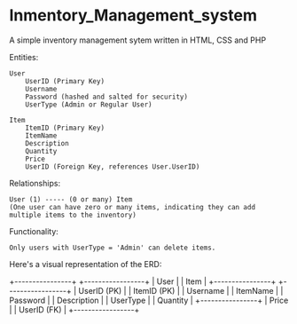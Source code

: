 # Inmentory_Management_system
A simple inventory management sytem written in HTML, CSS and PHP


Entities:

    User
        UserID (Primary Key)
        Username
        Password (hashed and salted for security)
        UserType (Admin or Regular User)

    Item
        ItemID (Primary Key)
        ItemName
        Description
        Quantity
        Price
        UserID (Foreign Key, references User.UserID)

Relationships:

    User (1) ----- (0 or many) Item
    (One user can have zero or many items, indicating they can add multiple items to the inventory)

Functionality:

    Only users with UserType = 'Admin' can delete items.

Here's a visual representation of the ERD:


+----------------+          +-----------------+
|     User       |          |       Item      |
+----------------+          +-----------------+
| UserID (PK)    |          | ItemID (PK)     |
| Username       |          | ItemName        |
| Password       |          | Description      |
| UserType       |          | Quantity         |
+----------------+          | Price            |
                           | UserID (FK)      |
                           +-----------------+
